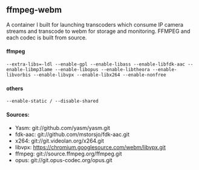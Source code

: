 ## **ffmpeg-webm**


A container I built for launching transcoders which consume IP camera streams and transcode to webm for storage and monitoring. FFMPEG and each codec is built from source.

#### ffmpeg

    --extra-libs=-ldl --enable-gpl --enable-libass --enable-libfdk-aac --enable-libmp3lame --enable-libopus --enable-libtheora --enable-libvorbis --enable-libvpx --enable-libx264 --enable-nonfree

#### others

    --enable-static / --disable-shared

#### **Sources:**

 - Yasm: git://github.com/yasm/yasm.git 
 - fdk-aac: git://github.com/mstorsjo/fdk-aac.git 
 - x264: git://git.videolan.org/x264.git 
 - libvpx: https://chromium.googlesource.com/webm/libvpx.git 
 - ffmpeg: git://source.ffmpeg.org/ffmpeg.git 
 - opus: git://git.opus-codec.org/opus.git
